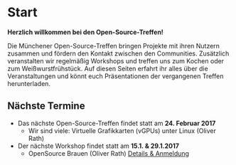 # Start

**Herzlich willkommen bei den Open-Source-Treffen!**

Die Münchener Open-Source-Treffen bringen Projekte mit ihren Nutzern zusammen und fördern den Kontakt zwischen den Communities. Zusätzlich veranstalten wir regelmäßig Workshops und treffen uns zum Kochen oder zum Weißwurstfrühstück. Auf diesen Seiten erfahrt ihr alles über die Veranstaltungen und könnt euch Präsentationen der vergangenen Treffen herunterladen.

## Nächste Termine

*   Das nächste Open-Source-Treffen findet statt am **24. Februar 2017**
    * Wir sind viele: Virtuelle Grafikkarten (vGPUs) unter Linux (Oliver Rath)
*   Der nächste Workshop findet statt am **15.1. & 29.1.2017** 
    * OpenSource Brauen (Oliver Rath) [Details & Anmeldung](https://opensourcetreffen.de/workshops/)

